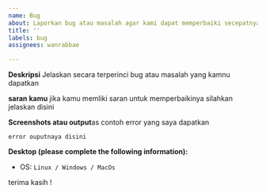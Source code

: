 ```yaml
---
name: Bug
about: Laporkan bug atau masalah agar kami dapat memperbaiki secepatnya
title: ''
labels: bug
assignees: wanrabbae

---
```


**Deskripsi**
Jelaskan secara terperinci bug atau masalah yang kamnu dapatkan

**saran kamu**
jika kamu memliki saran untuk memperbaikinya silahkan jelaskan disini

**Screenshots atau output**as
contoh error yang saya dapatkan
```
error ouputnaya disini
```

**Desktop (please complete the following information):**
 - OS: ```Linux / Windows / MacOs```

terima kasih !
